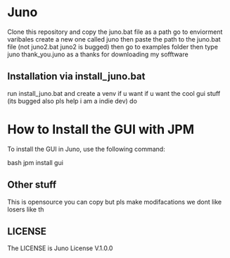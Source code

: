 # Juno 
 Clone this repository and copy the juno.bat file as a path go to enviorment varibales create a new one called juno then paste the path to the juno.bat file (not juno2.bat juno2 is bugged) 
then go to examples folder then type  juno thank_you.juno
as a thanks for downloading my sofftware 

## Installation via install_juno.bat 
run install_juno.bat and create a venv if u want 
if u want the cool gui stuff (its bugged also pls help i am a indie dev)
do 

# How to Install the GUI with JPM

To install the GUI in Juno, use the following command:

bash
jpm install gui

## Other stuff

This is opensource you can copy but pls make modifacations we dont like losers like th

## LICENSE
The LICENSE is Juno License V.1.0.0
